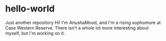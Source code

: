 # hello-world
Just another repository
Hi! I'm AnushaMood, and I'm a rising sophomore at Case Western Reserve. There isn't a whole lot more interesting about myself, but I'm working on it.
